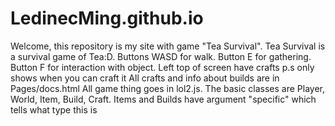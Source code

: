 # LedinecMing.github.io
Welcome, this repository is my site with game "Tea Survival".
Tea Survival is a survival game of Tea:D.
Buttons WASD for walk.
Button E for gathering.
Button F for interaction with object.
Left top of screen have crafts p.s only shows when you can craft it
All crafts and info about builds are in Pages/docs.html
All game thing goes in lol2.js.
The basic classes are Player, World, Item, Build, Craft.
Items and Builds have argument "specific" which tells what type this is
